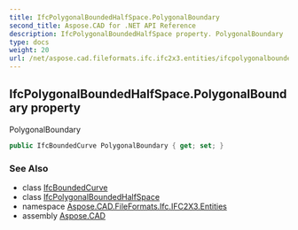 ```yaml
---
title: IfcPolygonalBoundedHalfSpace.PolygonalBoundary
second_title: Aspose.CAD for .NET API Reference
description: IfcPolygonalBoundedHalfSpace property. PolygonalBoundary
type: docs
weight: 20
url: /net/aspose.cad.fileformats.ifc.ifc2x3.entities/ifcpolygonalboundedhalfspace/polygonalboundary/
---
```

## IfcPolygonalBoundedHalfSpace.PolygonalBoundary property

PolygonalBoundary

```csharp
public IfcBoundedCurve PolygonalBoundary { get; set; }
```

### See Also

* class [IfcBoundedCurve](../../ifcboundedcurve/)
* class [IfcPolygonalBoundedHalfSpace](../)
* namespace [Aspose.CAD.FileFormats.Ifc.IFC2X3.Entities](../../ifcpolygonalboundedhalfspace/)
* assembly [Aspose.CAD](../../../)


